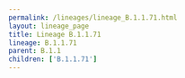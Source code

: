 ```yaml
---
permalink: /lineages/lineage_B.1.1.71.html
layout: lineage_page
title: Lineage B.1.1.71
lineage: B.1.1.71
parent: B.1.1
children: ['B.1.1.71']
---
```

